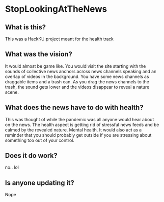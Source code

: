 # StopLookingAtTheNews

## What is this?
This was a HackKU project meant for the health track

## What was the vision?
It would almost be game like. You would visit the site starting with the sounds of collective news anchors across news channels speaking and an
overlap of videos in the background. You have some news channels as draggable items and a trash can. As you drag the news channels to the trash,
the sound gets lower and the videos disappear to reveal a nature scene. 

## What does the news have to do with health?
This was thought of while the pandemic was all anyone would hear about on the news. The health aspect is getting rid of stressful news feeds and be calmed by
the revealed nature. Mental health. It would also act as a reminder that you should probably get outside if you are stressing about something too out of
your control.

## Does it do work?
no.. lol

## Is anyone updating it?
Nope
